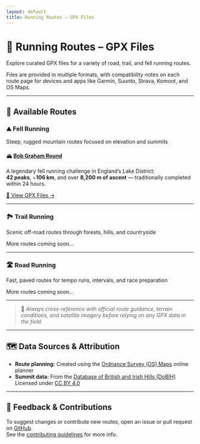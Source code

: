 ```yaml
---
layout: default
title: Running Routes – GPX Files
---
```


# 🏃 Running Routes – GPX Files

Explore curated GPX files for a variety of road, trail, and fell running routes.

Files are provided in multiple formats, with compatibility notes on each route page for devices and apps like Garmin, Suunto, Strava, Komoot, and OS Maps.

---

## 📍 Available Routes

### ⛰️ Fell Running  
Steep, rugged mountain routes focused on elevation and summits

#### 🏔 [Bob Graham Round](/running-routes/fell/bob-graham-round/)

A legendary fell running challenge in England’s Lake District:  
**42 peaks**, ~**106 km**, and over **8,200 m of ascent** — traditionally completed within 24 hours.

[🔗 View GPX Files →](/running-routes/fell/bob-graham-round/)

---

### 🏞️ Trail Running  
Scenic off-road routes through forests, hills, and countryside

More routes coming soon…

---

### 🛣️ Road Running  
Fast, paved routes for tempo runs, intervals, and race preparation

More routes coming soon…

---

> 🧭 *Always cross-reference with official route guidance, terrain conditions, and satellite imagery before relying on any GPX data in the field.*

---

## 🗺️ Data Sources & Attribution

- **Route planning:** Created using the [Ordnance Survey (OS) Maps](https://explore.osmaps.com/) online planner  
- **Summit data:** From the [Database of British and Irish Hills (DoBIH)](https://www.hills-database.co.uk/)  
  Licensed under [CC BY 4.0](https://creativecommons.org/licenses/by/4.0/)

---

## 🤝 Feedback & Contributions

To suggest changes or contribute new routes, open an issue or pull request on [GitHub](https://github.com/thomasturrell/running-routes).  
See the [contributing guidelines](https://github.com/thomasturrell/running-routes/blob/main/CONTRIBUTING.md) for more info.
